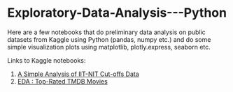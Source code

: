 # Exploratory-Data-Analysis---Python
Here are a few notebooks that do preliminary data analysis on public datasets from Kaggle using Python (pandas, numpy etc.) and do some simple visualization plots using matplotlib, plotly.express, seaborn etc.

Links to Kaggle notebooks:
1. [A Simple Analysis of IIT-NIT Cut-offs Data](https://www.kaggle.com/code/dhanashreenp/a-simple-analysis-of-iit-nit-cut-offs-data)
2. [EDA : Top-Rated TMDB Movies](https://www.kaggle.com/code/dhanashreenp/eda-top-rated-tmdb-movies)
